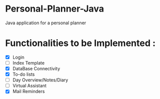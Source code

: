 # Personal-Planner-Java
Java application for a personal planner

# Functionalities to be Implemented : 

- [X] Login
- [ ] Index Template
- [X] DataBase Connectivity
- [X] To-do lists
- [ ] Day Overview/Notes/Diary
- [ ] Virtual Assistant
- [X] Mail Reminders
